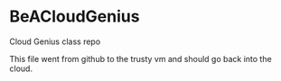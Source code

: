 BeACloudGenius
==============

Cloud Genius class repo

This file went from github to the trusty vm and should go back into the cloud.

